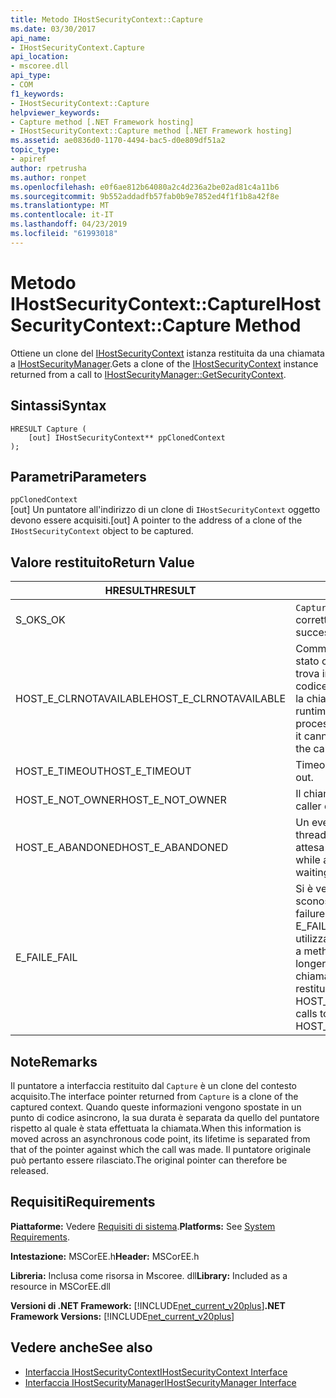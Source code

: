 ```yaml
---
title: Metodo IHostSecurityContext::Capture
ms.date: 03/30/2017
api_name:
- IHostSecurityContext.Capture
api_location:
- mscoree.dll
api_type:
- COM
f1_keywords:
- IHostSecurityContext::Capture
helpviewer_keywords:
- Capture method [.NET Framework hosting]
- IHostSecurityContext::Capture method [.NET Framework hosting]
ms.assetid: ae0836d0-1170-4494-bac5-d0e809df51a2
topic_type:
- apiref
author: rpetrusha
ms.author: ronpet
ms.openlocfilehash: e0f6ae812b64080a2c4d236a2be02ad81c4a11b6
ms.sourcegitcommit: 9b552addadfb57fab0b9e7852ed4f1f1b8a42f8e
ms.translationtype: MT
ms.contentlocale: it-IT
ms.lasthandoff: 04/23/2019
ms.locfileid: "61993018"
---
```

# <a name="ihostsecuritycontextcapture-method"></a><span data-ttu-id="a1fe9-102">Metodo IHostSecurityContext::Capture</span><span class="sxs-lookup"><span data-stu-id="a1fe9-102">IHostSecurityContext::Capture Method</span></span>
<span data-ttu-id="a1fe9-103">Ottiene un clone del [IHostSecurityContext](../../../../docs/framework/unmanaged-api/hosting/ihostsecuritycontext-interface.md) istanza restituita da una chiamata a [IHostSecurityManager](../../../../docs/framework/unmanaged-api/hosting/ihostsecuritymanager-getsecuritycontext-method.md).</span><span class="sxs-lookup"><span data-stu-id="a1fe9-103">Gets a clone of the [IHostSecurityContext](../../../../docs/framework/unmanaged-api/hosting/ihostsecuritycontext-interface.md) instance returned from a call to [IHostSecurityManager::GetSecurityContext](../../../../docs/framework/unmanaged-api/hosting/ihostsecuritymanager-getsecuritycontext-method.md).</span></span>  
  
## <a name="syntax"></a><span data-ttu-id="a1fe9-104">Sintassi</span><span class="sxs-lookup"><span data-stu-id="a1fe9-104">Syntax</span></span>  
  
```  
HRESULT Capture (  
    [out] IHostSecurityContext** ppClonedContext  
);  
```  
  
## <a name="parameters"></a><span data-ttu-id="a1fe9-105">Parametri</span><span class="sxs-lookup"><span data-stu-id="a1fe9-105">Parameters</span></span>  
 `ppClonedContext`  
 <span data-ttu-id="a1fe9-106">[out] Un puntatore all'indirizzo di un clone di `IHostSecurityContext` oggetto devono essere acquisiti.</span><span class="sxs-lookup"><span data-stu-id="a1fe9-106">[out] A pointer to the address of a clone of the `IHostSecurityContext` object to be captured.</span></span>  
  
## <a name="return-value"></a><span data-ttu-id="a1fe9-107">Valore restituito</span><span class="sxs-lookup"><span data-stu-id="a1fe9-107">Return Value</span></span>  
  
|<span data-ttu-id="a1fe9-108">HRESULT</span><span class="sxs-lookup"><span data-stu-id="a1fe9-108">HRESULT</span></span>|<span data-ttu-id="a1fe9-109">Descrizione</span><span class="sxs-lookup"><span data-stu-id="a1fe9-109">Description</span></span>|  
|-------------|-----------------|  
|<span data-ttu-id="a1fe9-110">S_OK</span><span class="sxs-lookup"><span data-stu-id="a1fe9-110">S_OK</span></span>|<span data-ttu-id="a1fe9-111">`Capture` stato restituito correttamente.</span><span class="sxs-lookup"><span data-stu-id="a1fe9-111">`Capture` returned successfully.</span></span>|  
|<span data-ttu-id="a1fe9-112">HOST_E_CLRNOTAVAILABLE</span><span class="sxs-lookup"><span data-stu-id="a1fe9-112">HOST_E_CLRNOTAVAILABLE</span></span>|<span data-ttu-id="a1fe9-113">Common language runtime (CLR) non è stato caricato in un processo oppure si trova in uno stato in cui non può eseguire codice gestito o elaborare correttamente la chiamata.</span><span class="sxs-lookup"><span data-stu-id="a1fe9-113">The common language runtime (CLR) has not been loaded into a process, or the CLR is in a state in which it cannot run managed code or process the call successfully.</span></span>|  
|<span data-ttu-id="a1fe9-114">HOST_E_TIMEOUT</span><span class="sxs-lookup"><span data-stu-id="a1fe9-114">HOST_E_TIMEOUT</span></span>|<span data-ttu-id="a1fe9-115">Timeout della chiamata.</span><span class="sxs-lookup"><span data-stu-id="a1fe9-115">The call timed out.</span></span>|  
|<span data-ttu-id="a1fe9-116">HOST_E_NOT_OWNER</span><span class="sxs-lookup"><span data-stu-id="a1fe9-116">HOST_E_NOT_OWNER</span></span>|<span data-ttu-id="a1fe9-117">Il chiamante non possiede il blocco.</span><span class="sxs-lookup"><span data-stu-id="a1fe9-117">The caller does not own the lock.</span></span>|  
|<span data-ttu-id="a1fe9-118">HOST_E_ABANDONED</span><span class="sxs-lookup"><span data-stu-id="a1fe9-118">HOST_E_ABANDONED</span></span>|<span data-ttu-id="a1fe9-119">Un evento è stato annullato durante un thread bloccato o fiber è rimasta in attesa su di esso.</span><span class="sxs-lookup"><span data-stu-id="a1fe9-119">An event was canceled while a blocked thread or fiber was waiting on it.</span></span>|  
|<span data-ttu-id="a1fe9-120">E_FAIL</span><span class="sxs-lookup"><span data-stu-id="a1fe9-120">E_FAIL</span></span>|<span data-ttu-id="a1fe9-121">Si è verificato un errore irreversibile sconosciuto.</span><span class="sxs-lookup"><span data-stu-id="a1fe9-121">An unknown catastrophic failure occurred.</span></span> <span data-ttu-id="a1fe9-122">Quando un metodo di E_FAIL viene restituito, CLR non è più utilizzabile all'interno del processo.</span><span class="sxs-lookup"><span data-stu-id="a1fe9-122">When a method returns E_FAIL, the CLR is no longer usable within the process.</span></span> <span data-ttu-id="a1fe9-123">Le chiamate successive ai metodi di hosting restituiranno HOST_E_CLRNOTAVAILABLE.</span><span class="sxs-lookup"><span data-stu-id="a1fe9-123">Subsequent calls to hosting methods return HOST_E_CLRNOTAVAILABLE.</span></span>|  
  
## <a name="remarks"></a><span data-ttu-id="a1fe9-124">Note</span><span class="sxs-lookup"><span data-stu-id="a1fe9-124">Remarks</span></span>  
 <span data-ttu-id="a1fe9-125">Il puntatore a interfaccia restituito dal `Capture` è un clone del contesto acquisito.</span><span class="sxs-lookup"><span data-stu-id="a1fe9-125">The interface pointer returned from `Capture` is a clone of the captured context.</span></span> <span data-ttu-id="a1fe9-126">Quando queste informazioni vengono spostate in un punto di codice asincrono, la sua durata è separata da quello del puntatore rispetto al quale è stata effettuata la chiamata.</span><span class="sxs-lookup"><span data-stu-id="a1fe9-126">When this information is moved across an asynchronous code point, its lifetime is separated from that of the pointer against which the call was made.</span></span> <span data-ttu-id="a1fe9-127">Il puntatore originale può pertanto essere rilasciato.</span><span class="sxs-lookup"><span data-stu-id="a1fe9-127">The original pointer can therefore be released.</span></span>  
  
## <a name="requirements"></a><span data-ttu-id="a1fe9-128">Requisiti</span><span class="sxs-lookup"><span data-stu-id="a1fe9-128">Requirements</span></span>  
 <span data-ttu-id="a1fe9-129">**Piattaforme:** Vedere [Requisiti di sistema](../../../../docs/framework/get-started/system-requirements.md).</span><span class="sxs-lookup"><span data-stu-id="a1fe9-129">**Platforms:** See [System Requirements](../../../../docs/framework/get-started/system-requirements.md).</span></span>  
  
 <span data-ttu-id="a1fe9-130">**Intestazione:** MSCorEE.h</span><span class="sxs-lookup"><span data-stu-id="a1fe9-130">**Header:** MSCorEE.h</span></span>  
  
 <span data-ttu-id="a1fe9-131">**Libreria:** Inclusa come risorsa in Mscoree. dll</span><span class="sxs-lookup"><span data-stu-id="a1fe9-131">**Library:** Included as a resource in MSCorEE.dll</span></span>  
  
 <span data-ttu-id="a1fe9-132">**Versioni di .NET Framework:** [!INCLUDE[net_current_v20plus](../../../../includes/net-current-v20plus-md.md)]</span><span class="sxs-lookup"><span data-stu-id="a1fe9-132">**.NET Framework Versions:** [!INCLUDE[net_current_v20plus](../../../../includes/net-current-v20plus-md.md)]</span></span>  
  
## <a name="see-also"></a><span data-ttu-id="a1fe9-133">Vedere anche</span><span class="sxs-lookup"><span data-stu-id="a1fe9-133">See also</span></span>

- [<span data-ttu-id="a1fe9-134">Interfaccia IHostSecurityContext</span><span class="sxs-lookup"><span data-stu-id="a1fe9-134">IHostSecurityContext Interface</span></span>](../../../../docs/framework/unmanaged-api/hosting/ihostsecuritycontext-interface.md)
- [<span data-ttu-id="a1fe9-135">Interfaccia IHostSecurityManager</span><span class="sxs-lookup"><span data-stu-id="a1fe9-135">IHostSecurityManager Interface</span></span>](../../../../docs/framework/unmanaged-api/hosting/ihostsecuritymanager-interface.md)
